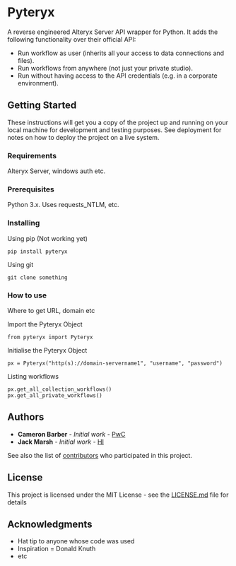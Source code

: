 # Pyteryx

A reverse engineered Alteryx Server API wrapper for Python. It adds the following functionality over their official API:
- Run workflow as user (inherits all your access to data connections and files).
- Run workflows from anywhere (not just your private studio).
- Run without having access to the API credentials (e.g. in a corporate environment).

## Getting Started

These instructions will get you a copy of the project up and running on your local machine for development and testing purposes. See deployment for notes on how to deploy the project on a live system.

### Requirements

Alteryx Server, windows auth etc.

### Prerequisites

Python 3.x. Uses requests_NTLM, etc.

### Installing

Using pip (Not working yet)

```
pip install pyteryx
```

Using git 
```
git clone something
```

### How to use 

Where to get URL, domain etc

Import the Pyteryx Object
```
from pyteryx import Pyteryx
```
Initialise the Pyteryx Object
```
px = Pyteryx("http(s)://domain-servername1", "username", "password")
```
Listing workflows
```
px.get_all_collection_workflows()
px.get_all_private_workflows()
```

## Authors

* **Cameron Barber**  - *Initial work* - [PwC](https://github.com/camzbarber)
* **Jack Marsh**      - *Initial work* - [HI](https://github.com/jackmarsh)

See also the list of [contributors](https://github.com/CamzBarber/Pyteryx/contributors) who participated in this project.

## License

This project is licensed under the MIT License - see the [LICENSE.md](LICENSE.md) file for details

## Acknowledgments

* Hat tip to anyone whose code was used
* Inspiration = Donald Knuth
* etc
